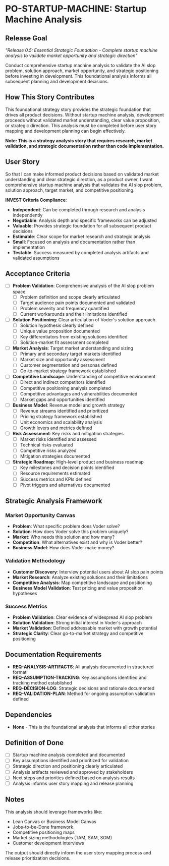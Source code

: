 # PO-STARTUP-MACHINE: Startup Machine Analysis

## Release Goal

_"Release 0.5: Essential Strategic Foundation - Complete startup machine analysis to validate market opportunity and strategic direction"_

Conduct comprehensive startup machine analysis to validate the AI slop problem, solution approach, market opportunity, and strategic positioning before investing in development. This foundational analysis informs all subsequent planning and development decisions.

## How This Story Contributes

This foundational strategy story provides the strategic foundation that drives all product decisions. Without startup machine analysis, development proceeds without validated market understanding, clear value proposition, or strategic direction. This analysis must be completed before user story mapping and development planning can begin effectively.

**Note: This is a strategy analysis story that requires research, market validation, and strategic documentation rather than code implementation.**

## User Story

So that I can make informed product decisions based on validated market understanding and clear strategic direction, as a product owner, I want comprehensive startup machine analysis that validates the AI slop problem, solution approach, target market, and competitive positioning.

**INVEST Criteria Compliance**:

- **Independent**: Can be completed through research and analysis independently
- **Negotiable**: Analysis depth and specific frameworks can be adjusted
- **Valuable**: Provides strategic foundation for all subsequent product decisions
- **Estimable**: Clear scope for market research and strategic analysis
- **Small**: Focused on analysis and documentation rather than implementation
- **Testable**: Success measured by completed analysis artifacts and validated assumptions

## Acceptance Criteria

- [ ] **Problem Validation**: Comprehensive analysis of the AI slop problem space
  - [ ] Problem definition and scope clearly articulated
  - [ ] Target audience pain points documented and validated
  - [ ] Problem severity and frequency quantified
  - [ ] Current workarounds and their limitations identified

- [ ] **Solution Positioning**: Clear articulation of Voder's solution approach
  - [ ] Solution hypothesis clearly defined
  - [ ] Unique value proposition documented
  - [ ] Key differentiators from existing solutions identified
  - [ ] Solution-market fit assessment completed

- [ ] **Market Analysis**: Target market understanding and sizing
  - [ ] Primary and secondary target markets identified
  - [ ] Market size and opportunity assessment
  - [ ] Customer segmentation and personas defined
  - [ ] Go-to-market strategy framework established

- [ ] **Competitive Landscape**: Understanding of competitive environment
  - [ ] Direct and indirect competitors identified
  - [ ] Competitive positioning analysis completed
  - [ ] Competitive advantages and vulnerabilities documented
  - [ ] Market gaps and opportunities identified

- [ ] **Business Model**: Revenue model and growth strategy
  - [ ] Revenue streams identified and prioritized
  - [ ] Pricing strategy framework established
  - [ ] Unit economics and scalability analysis
  - [ ] Growth levers and metrics defined

- [ ] **Risk Assessment**: Key risks and mitigation strategies
  - [ ] Market risks identified and assessed
  - [ ] Technical risks evaluated
  - [ ] Competitive risks analyzed
  - [ ] Mitigation strategies documented

- [ ] **Strategic Roadmap**: High-level product and business roadmap
  - [ ] Key milestones and decision points identified
  - [ ] Resource requirements estimated
  - [ ] Success metrics and KPIs defined
  - [ ] Pivot triggers and alternatives documented

## Strategic Analysis Framework

### Market Opportunity Canvas

- **Problem**: What specific problem does Voder solve?
- **Solution**: How does Voder solve this problem uniquely?
- **Market**: Who needs this solution and how many?
- **Competition**: What alternatives exist and why is Voder better?
- **Business Model**: How does Voder make money?

### Validation Methodology

- **Customer Discovery**: Interview potential users about AI slop pain points
- **Market Research**: Analyze existing solutions and their limitations
- **Competitive Analysis**: Map competitive landscape and positioning
- **Business Model Validation**: Test pricing and value proposition hypotheses

### Success Metrics

- **Problem Validation**: Clear evidence of widespread AI slop problem
- **Solution Validation**: Strong initial interest in Voder's approach
- **Market Validation**: Defined addressable market with growth potential
- **Strategic Clarity**: Clear go-to-market strategy and competitive positioning

## Documentation Requirements

- **REQ-ANALYSIS-ARTIFACTS**: All analysis documented in structured format
- **REQ-ASSUMPTION-TRACKING**: Key assumptions identified and tracking method established
- **REQ-DECISION-LOG**: Strategic decisions and rationale documented
- **REQ-VALIDATION-PLAN**: Method for ongoing assumption validation defined

## Dependencies

- **None** - This is the foundational analysis that informs all other stories

## Definition of Done

- [ ] Startup machine analysis completed and documented
- [ ] Key assumptions identified and prioritized for validation
- [ ] Strategic direction and positioning clearly articulated
- [ ] Analysis artifacts reviewed and approved by stakeholders
- [ ] Next steps and priorities defined based on analysis results
- [ ] Analysis informs user story mapping and release planning

## Notes

This analysis should leverage frameworks like:

- Lean Canvas or Business Model Canvas
- Jobs-to-be-Done framework
- Competitive positioning maps
- Market sizing methodologies (TAM, SAM, SOM)
- Customer development interviews

The output should directly inform the user story mapping process and release prioritization decisions.
